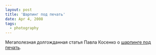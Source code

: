 ```yaml
---
layout: post
title: 'Шарпинг под печать'
date: Apr 4, 2008
tags:
  - photography
---
```


Мегаполезная долгожданная статья Павла Косенко о [шарпинге под печать](http://pavel-kosenko.livejournal.com/34297.html).
